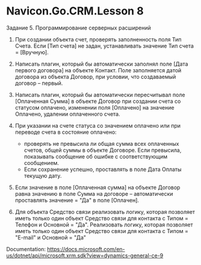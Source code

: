 # Navicon.Go.CRM.Lesson 8

Задание 5. Программирование серверных расширений 

1. При создании объекта счет, проверять заполненность поля Тип Счета. Если [Тип счета] не задан, устанавливать значение Тип счета = [Вручную].

2. Написать плагин, который бы автоматически заполнял поле [Дата первого договора] 
на объекте Контакт.  Поле заполняется датой договора из объекта Договор, при условии, что создаваемый договор – первый.

3. Написать плагин, который бы автоматически пересчитывал поле [Оплаченная Сумма] в объекте Договор при создании счета со статусом оплачено, изменении 
поля [Оплачено] на значение Оплачено, удалении оплаченного счета. 

4. При указании на счете статуса со значением оплачено или при переводе счета в состояние оплачено:
    - проверять не превысила ли общая сумма всех оплаченных счетов, общей суммы в объекте Договоре. Если превысила, показывать сообщение об ошибке с соответствующим сообщением. 
    - Если сохранение успешно, проставлять в поле Дата Оплаты текущую дату.

5. Если значение в поле [Оплаченная сумма] на объекте Договор равна значению в поле Сумма на договоре – автоматически проставлять значение = "Да" в поле [Оплачен].
 
6. Для объекта Средство связи реализовать логику, которая позволяет иметь только один объект Средство связи для контакта с Типом = Телефон и Основной = "Да". 
Реализовать логику, которая позволяет иметь только один объект Средство связи для контакта с Типом = "E-mail" и Основной = "Да"


Documentation:
https://docs.microsoft.com/en-us/dotnet/api/microsoft.xrm.sdk?view=dynamics-general-ce-9